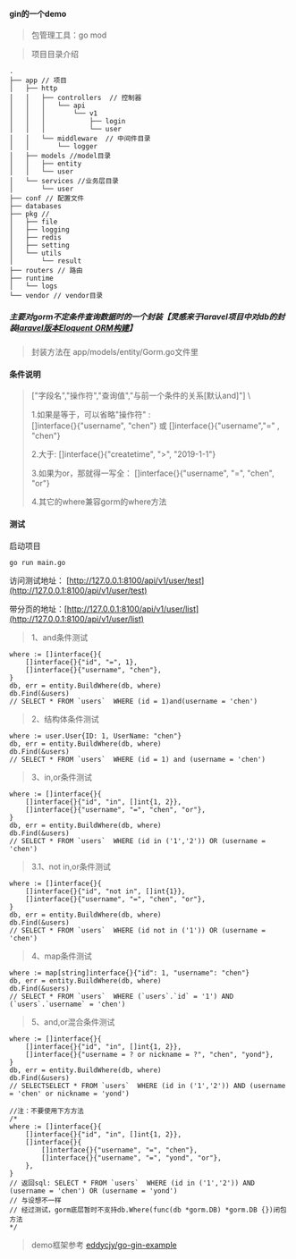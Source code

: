 #### gin的一个demo

> 包管理工具：go mod

> 项目目录介绍

```
.
├── app // 项目
│   ├── http
│   │   ├── controllers  // 控制器
│   │   │   └── api
│   │   │       └── v1
│   │   │           ├── login
│   │   │           └── user
│   │   └── middleware  // 中间件目录
│   │       └── logger
│   ├── models //model目录
│   │   ├── entity
│   │   └── user
│   └── services //业务层目录
│       └── user
├── conf // 配置文件
├── databases
├── pkg // 
│   ├── file
│   ├── logging
│   ├── redis
│   ├── setting
│   └── utils
│       └── result
├── routers // 路由
├── runtime
│   └── logs
└── vendor // vendor目录

```
##### 主要对gorm不定条件查询数据时的一个封装【灵感来于laravel项目中对db的封装[laravel版本Eloquent ORM构建]()】
> 封装方法在 app/models/entity/Gorm.go文件里

#### 条件说明
> ["字段名","操作符","查询值","与前一个条件的关系[默认and]"] \
>
> 1.如果是等于，可以省略"操作符" : \
> []interface{}{"username", "chen"} 或 []interface{}{"username","=" , "chen"} 
> 
> 2.大于:
> []interface{}{"createtime", ">", "2019-1-1"}
>
> 3.如果为or，那就得一写全：
[]interface{}{"username", "=", "chen", "or"}
>
> 4.其它的where兼容gorm的where方法

#### 测试

启动项目
```
go run main.go
```
访问测试地址：
[http://127.0.0.1:8100/api/v1/user/test](http://127.0.0.1:8100/api/v1/user/test)

带分页的地址：[http://127.0.0.1:8100/api/v1/user/list](http://127.0.0.1:8100/api/v1/user/list)

> 1、and条件测试
```
where := []interface{}{
	[]interface{}{"id", "=", 1},
	[]interface{}{"username", "chen"},
}
db, err = entity.BuildWhere(db, where)
db.Find(&users)
// SELECT * FROM `users`  WHERE (id = 1)and(username = 'chen')
```

> 2、结构体条件测试
```
where := user.User{ID: 1, UserName: "chen"}
db, err = entity.BuildWhere(db, where)
db.Find(&users)
// SELECT * FROM `users`  WHERE (id = 1) and (username = 'chen')
```
> 3、in,or条件测试
```
where := []interface{}{
	[]interface{}{"id", "in", []int{1, 2}},
	[]interface{}{"username", "=", "chen", "or"},
}
db, err = entity.BuildWhere(db, where)
db.Find(&users)
// SELECT * FROM `users`  WHERE (id in ('1','2')) OR (username = 'chen')
```

> 3.1、not in,or条件测试
```
where := []interface{}{
	[]interface{}{"id", "not in", []int{1}},
	[]interface{}{"username", "=", "chen", "or"},
}
db, err = entity.BuildWhere(db, where)
db.Find(&users)
// SELECT * FROM `users`  WHERE (id not in ('1')) OR (username = 'chen')
```

> 4、map条件测试
```
where := map[string]interface{}{"id": 1, "username": "chen"}
db, err = entity.BuildWhere(db, where)
db.Find(&users)
// SELECT * FROM `users`  WHERE (`users`.`id` = '1') AND (`users`.`username` = 'chen')
```

> 5、and,or混合条件测试
```
where := []interface{}{
	[]interface{}{"id", "in", []int{1, 2}},
	[]interface{}{"username = ? or nickname = ?", "chen", "yond"},
}
db, err = entity.BuildWhere(db, where)
db.Find(&users)
// SELECTSELECT * FROM `users`  WHERE (id in ('1','2')) AND (username = 'chen' or nickname = 'yond')

//注：不要使用下方方法
/*
where := []interface{}{
	[]interface{}{"id", "in", []int{1, 2}},
	[]interface{}{
		[]interface{}{"username", "=", "chen"},
		[]interface{}{"username", "=", "yond", "or"},
	},
}
// 返回sql: SELECT * FROM `users`  WHERE (id in ('1','2')) AND (username = 'chen') OR (username = 'yond')
// 与设想不一样
// 经过测试，gorm底层暂时不支持db.Where(func(db *gorm.DB) *gorm.DB {})闭包方法
*/

```







> demo框架参考 
[eddycjy/go-gin-example](https://github.com/eddycjy/go-gin-example)